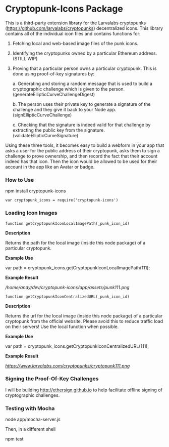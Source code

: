 

# Cryptopunk-Icons Package

This is a third-party extension library for the Larvalabs cryptopunks (https://github.com/larvalabs/cryptopunks) decentralized icons.  This library contains all of the individual icon files and contains functions for:

 1. Fetching local and web-based image files of the punk icons.

 2. Identifying the cryptopunks owned by a particular Ethereum address. (STILL WIP)

 3. Proving that a particular person owns a particular cryptopunk.  This is done using proof-of-key signatures by:

    a. Generating and storing a random message that is used to build a cryptographic challenge which is given to the person. (generateEllipticCurveChallengeDigest)

    b. The person uses their private key to generate a signature of the challenge and they give it back to your Node app. (signEllipticCurveChallenge)

    c. Checking that the signature is indeed valid for that challenge by extracting the public key from the signature.   (validateEllipticCurveSignature)


Using these three tools, it becomes easy to build a webform in your app that asks a user for the public address of their cryptopunk, asks them to sign a challenge to prove ownership, and then record the fact that their account indeed has that icon.  Then the icon would be allowed to be used for their account in the app like an Avatar or badge.  

### How to Use

npm install cryptopunk-icons

```
var cryptopunk_icons = require('cryptopunk-icons')
```

### Loading Icon Images
```
function getCryptopunkIconLocalImagePath(_punk_icon_id)
```
**Description**

Returns the path for the local image (inside this node package) of a particular cryptopunk.

**Example Use**

var path = cryptopunk_icons.getCryptopunkIconLocalImagePath(111);

**Example Result**

 */home/andy/dev/cryptopunk-icons/app/assets/punk111.png*



```
function getCryptopunkIconCentralizedURL(_punk_icon_id)
```

**Description**

Returns the url for the local image (inside this node package) of a particular cryptopunk from the official website.  Please avoid this to reduce traffic load on their servers!  Use the local function when possible.

**Example Use**

var path = cryptopunk_icons.getCryptopunkIconCentralizedURL(111);

**Example Result**

 *https://www.larvalabs.com/cryptopunks/cryptopunk111.png*




### Signing the Proof-Of-Key Challenges
I will be building http://ethersign.github.io to help facilitate offline signing of cryptographic challenges.  


### Testing with Mocha
node app/mocha-server.js

Then, in a different shell

npm test
